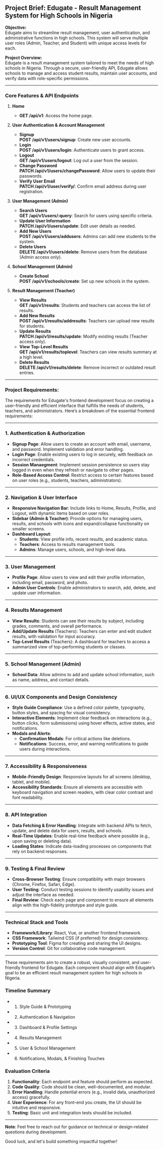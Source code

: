 
## Project Brief: **Edugate** - Result Management System for High Schools in Nigeria

**Objective:**  
Edugate aims to streamline result management, user authentication, and administrative functions in high schools. This system will serve multiple user roles (Admin, Teacher, and Student) with unique access levels for each.

**Project Overview:**  
Edugate is a result management system tailored to meet the needs of high schools in Nigeria. Through a secure, user-friendly API, Edugate allows schools to manage and access student results, maintain user accounts, and verify data with role-specific permissions.

---

### Core Features & API Endpoints

1. **Home**
   - **GET /api/v1**: Access the home page.

2. **User Authentication & Account Management**
   - **Signup**  
     **POST /api/v1/users/signup**: Create new user accounts.
   - **Login**  
     **POST /api/v1/users/login**: Authenticate users to grant access.
   - **Logout**  
     **GET /api/v1/users/logout**: Log out a user from the session.
   - **Change Password**  
     **PATCH /api/v1/users/changePassword**: Allow users to update their passwords.
   - **Verify User Email**  
     **PATCH /api/v1/user/verify/**: Confirm email address during user registration.

3. **User Management (Admin)**
   - **Search Users**  
     **GET /api/v1/users/:query**: Search for users using specific criteria.
   - **Update User Information**  
     **PATCH /api/v1/users/update**: Edit user details as needed.
   - **Add New Users**  
     **POST /api/v1/users/addusers**: Admins can add new students to the system.
   - **Delete Users**  
     **DELETE /api/v1/users/delete**: Remove users from the database (Admin access only).

4. **School Management (Admin)**
   - **Create School**  
     **POST /api/v1/schools/create**: Set up new schools in the system.

5. **Result Management (Teacher)**
   - **View Results**  
     **GET /api/v1/results**: Students and teachers can access the list of results.
   - **Add New Results**  
     **POST /api/v1/results/addresults**: Teachers can upload new results for students.
   - **Update Results**  
     **PATCH /api/v1/results/update**: Modify existing results (Teacher access only).
   - **View Top-Level Results**  
     **GET /api/v1/results/toplevel**: Teachers can view results summary at a high level.
   - **Delete Results**  
     **DELETE /api/v1/results/delete**: Remove incorrect or outdated result entries.

---

### Project Requirements:
The requirements for Edugate's frontend development focus on creating a user-friendly and efficient interface that fulfills the needs of students, teachers, and administrators. Here’s a breakdown of the essential frontend requirements:

---

### **1. Authentication & Authorization**
   - **Signup Page**: Allow users to create an account with email, username, and password. Implement validation and error handling.
   - **Login Page**: Enable existing users to log in securely, with feedback on incorrect credentials.
   - **Session Manaegment**: Implement session persistence so users stay logged in even when they refresh or navigate to other pages.
   - **Role-Based Access Control**: Restrict access to certain features based on user roles (e.g., students, teachers, administrators).

---

### **2. Navigation & User Interface**
   - **Responsive Navigation Bar**: Include links to Home, Results, Profile, and Logout, with dynamic items based on user roles.
   - **Sidebar (Admin & Teacher)**: Provide options for managing users, results, and schools with icons and expand/collapse functionality on smaller screens.
   - **Dashboard Layout**: 
      - **Students**: View profile info, recent results, and academic status.
      - **Teachers**: Access to results management tools.
      - **Admins**: Manage users, schools, and high-level data.

---

### **3. User Management**
   - **Profile Page**: Allow users to view and edit their profile information, including email, password, and photo.
   - **Admin User Controls**: Enable administrators to search, add, delete, and update user information.

---

### **4. Results Management**
   - **View Results**: Students can see their results by subject, including grades, comments, and overall performance.
   - **Add/Update Results** (Teachers): Teachers can enter and edit student results, with validation for input accuracy.
   - **Top-Level Results** (Teachers): A dashboard for teachers to access a summarized view of top-performing students or classes.

---

### **5. School Management (Admin)**
   - **School Data**: Allow admins to add and update school information, such as name, address, and contact details.

---

### **6. UI/UX Components and Design Consistency**
   - **Style Guide Compliance**: Use a defined color palette, typography, button styles, and spacing for visual consistency.
   - **Interactive Elements**: Implement clear feedback on interactions (e.g., button clicks, form submissions) using hover effects, active states, and notifications.
   - **Modals and Alerts**:
      - **Confirmation Modals**: For critical actions like deletions.
      - **Notifications**: Success, error, and warning notifications to guide users during interactions.

---

### **7. Accessibility & Responsiveness**
   - **Mobile-Friendly Design**: Responsive layouts for all screens (desktop, tablet, and mobile).
   - **Accessibility Standards**: Ensure all elements are accessible with keyboard navigation and screen readers, with clear color contrast and font readability.

---

### **8. API Integration**
   - **Data Fetching & Error Handling**: Integrate with backend APIs to fetch, update, and delete data for users, results, and schools.
   - **Real-Time Updates**: Enable real-time feedback where possible (e.g., upon saving or deleting data).
   - **Loading States**: Indicate data-loading processes on components that rely on backend responses.

---

### **9. Testing & Final Review**
   - **Cross-Browser Testing**: Ensure compatibility with major browsers (Chrome, Firefox, Safari, Edge).
   - **User Testing**: Conduct testing sessions to identify usability issues and adjust the interface as needed.
   - **Final Review**: Check each page and component to ensure all elements align with the high-fidelity prototype and style guide.

---

### **Technical Stack and Tools**
   - **Framework/Library**: React, Vue, or another frontend framework.
   - **CSS Framework**: Tailwind CSS (if preferred) for design consistency.
   - **Prototyping Tool**: Figma for creating and sharing the UI designs.
   - **Version Control**: Git for collaborative code management.

---

These requirements aim to create a robust, visually consistent, and user-friendly frontend for Edugate. Each component should align with Edugate’s goal to be an efficient result management system for high schools in Nigeria.


### Timeline Summary

- 1.	Style Guide & Prototyping
- 2.	Authentication & Navigation
- 3.	Dashboard & Profile Settings
- 4.	Results Management
- 5.	User & School Management
- 6.	Notifications, Modals, & Finishing Touches

### Evaluation Criteria

1. **Functionality**: Each endpoint and feature should perform as expected.
2. **Code Quality**: Code should be clean, well-documented, and modular.
3. **Error Handling**: Handle potential errors (e.g., invalid data, unauthorized access) gracefully.
4. **User Experience**: For any front-end you create, the UI should be intuitive and responsive.
5. **Testing**: Basic unit and integration tests should be included.

---

**Note**: Feel free to reach out for guidance on technical or design-related questions during development. 

Good luck, and let's build something impactful together!
